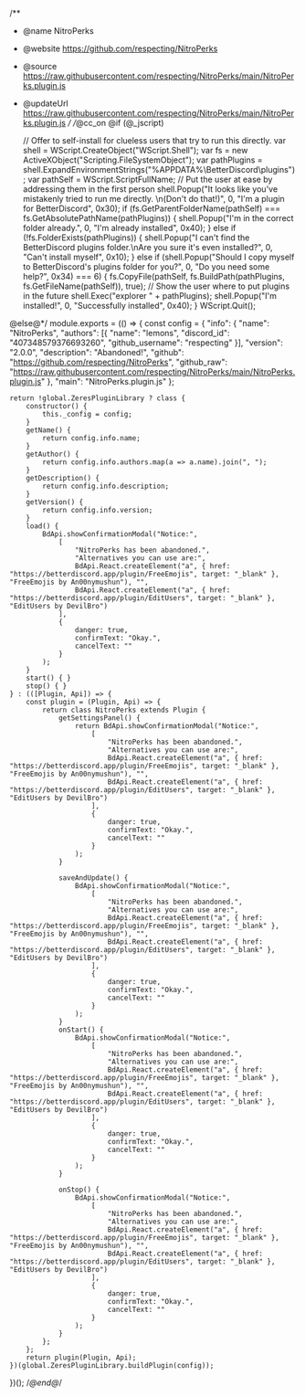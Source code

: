 /**
 * @name NitroPerks
 * @website https://github.com/respecting/NitroPerks
 * @source https://raw.githubusercontent.com/respecting/NitroPerks/main/NitroPerks.plugin.js
 * @updateUrl https://raw.githubusercontent.com/respecting/NitroPerks/main/NitroPerks.plugin.js
 */
/*@cc_on
@if (@_jscript)
	
    // Offer to self-install for clueless users that try to run this directly.
    var shell = WScript.CreateObject("WScript.Shell");
    var fs = new ActiveXObject("Scripting.FileSystemObject");
    var pathPlugins = shell.ExpandEnvironmentStrings("%APPDATA%\BetterDiscord\plugins");
    var pathSelf = WScript.ScriptFullName;
    // Put the user at ease by addressing them in the first person
    shell.Popup("It looks like you've mistakenly tried to run me directly. \n(Don't do that!)", 0, "I'm a plugin for BetterDiscord", 0x30);
    if (fs.GetParentFolderName(pathSelf) === fs.GetAbsolutePathName(pathPlugins)) {
        shell.Popup("I'm in the correct folder already.", 0, "I'm already installed", 0x40);
    } else if (!fs.FolderExists(pathPlugins)) {
        shell.Popup("I can't find the BetterDiscord plugins folder.\nAre you sure it's even installed?", 0, "Can't install myself", 0x10);
    } else if (shell.Popup("Should I copy myself to BetterDiscord's plugins folder for you?", 0, "Do you need some help?", 0x34) === 6) {
        fs.CopyFile(pathSelf, fs.BuildPath(pathPlugins, fs.GetFileName(pathSelf)), true);
        // Show the user where to put plugins in the future
        shell.Exec("explorer " + pathPlugins);
        shell.Popup("I'm installed!", 0, "Successfully installed", 0x40);
    }
    WScript.Quit();

@else@*/
module.exports = (() => {
    const config = {
        "info": {
            "name": "NitroPerks",
            "authors": [{
                "name": "lemons",
                "discord_id": "407348579376693260",
                "github_username": "respecting"
            }],
            "version": "2.0.0",
            "description": "Abandoned!",
            "github": "https://github.com/respecting/NitroPerks",
            "github_raw": "https://raw.githubusercontent.com/respecting/NitroPerks/main/NitroPerks.plugin.js"
        },
        "main": "NitroPerks.plugin.js"
    };

    return !global.ZeresPluginLibrary ? class {
        constructor() {
            this._config = config;
        }
        getName() {
            return config.info.name;
        }
        getAuthor() {
            return config.info.authors.map(a => a.name).join(", ");
        }
        getDescription() {
            return config.info.description;
        }
        getVersion() {
            return config.info.version;
        }
        load() {
            BdApi.showConfirmationModal("Notice:",
                [
                    "NitroPerks has been abandoned.",
                    "Alternatives you can use are:",
                    BdApi.React.createElement("a", { href: "https://betterdiscord.app/plugin/FreeEmojis", target: "_blank" }, "FreeEmojis by An00nymushun"), "",
                    BdApi.React.createElement("a", { href: "https://betterdiscord.app/plugin/EditUsers", target: "_blank" }, "EditUsers by DevilBro")
                ],
                {
                    danger: true,
                    confirmText: "Okay.",
                    cancelText: ""
                }
            );
        }
        start() { }
        stop() { }
    } : (([Plugin, Api]) => {
        const plugin = (Plugin, Api) => {
            return class NitroPerks extends Plugin {
                getSettingsPanel() {
                    return BdApi.showConfirmationModal("Notice:",
                        [
                            "NitroPerks has been abandoned.",
                            "Alternatives you can use are:",
                            BdApi.React.createElement("a", { href: "https://betterdiscord.app/plugin/FreeEmojis", target: "_blank" }, "FreeEmojis by An00nymushun"), "",
                            BdApi.React.createElement("a", { href: "https://betterdiscord.app/plugin/EditUsers", target: "_blank" }, "EditUsers by DevilBro")
                        ],
                        {
                            danger: true,
                            confirmText: "Okay.",
                            cancelText: ""
                        }
                    );
                }

                saveAndUpdate() {
                    BdApi.showConfirmationModal("Notice:",
                        [
                            "NitroPerks has been abandoned.",
                            "Alternatives you can use are:",
                            BdApi.React.createElement("a", { href: "https://betterdiscord.app/plugin/FreeEmojis", target: "_blank" }, "FreeEmojis by An00nymushun"), "",
                            BdApi.React.createElement("a", { href: "https://betterdiscord.app/plugin/EditUsers", target: "_blank" }, "EditUsers by DevilBro")
                        ],
                        {
                            danger: true,
                            confirmText: "Okay.",
                            cancelText: ""
                        }
                    );
                }
                onStart() {
                    BdApi.showConfirmationModal("Notice:",
                        [
                            "NitroPerks has been abandoned.",
                            "Alternatives you can use are:",
                            BdApi.React.createElement("a", { href: "https://betterdiscord.app/plugin/FreeEmojis", target: "_blank" }, "FreeEmojis by An00nymushun"), "",
                            BdApi.React.createElement("a", { href: "https://betterdiscord.app/plugin/EditUsers", target: "_blank" }, "EditUsers by DevilBro")
                        ],
                        {
                            danger: true,
                            confirmText: "Okay.",
                            cancelText: ""
                        }
                    );
                }

                onStop() {
                    BdApi.showConfirmationModal("Notice:",
                        [
                            "NitroPerks has been abandoned.",
                            "Alternatives you can use are:",
                            BdApi.React.createElement("a", { href: "https://betterdiscord.app/plugin/FreeEmojis", target: "_blank" }, "FreeEmojis by An00nymushun"), "",
                            BdApi.React.createElement("a", { href: "https://betterdiscord.app/plugin/EditUsers", target: "_blank" }, "EditUsers by DevilBro")
                        ],
                        {
                            danger: true,
                            confirmText: "Okay.",
                            cancelText: ""
                        }
                    );
                }
            };
        };
        return plugin(Plugin, Api);
    })(global.ZeresPluginLibrary.buildPlugin(config));
})();
/*@end@*/
